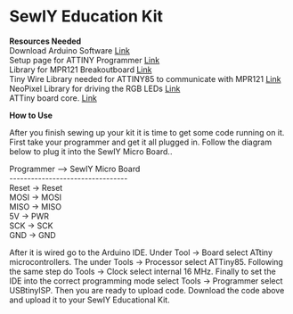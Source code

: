 # SewIY Education Kit
__Resources Needed__<br />
Download Arduino Software [Link](https://www.arduino.cc/en/software)<br />
Setup page for ATTINY Programmer [Link](https://learn.sparkfun.com/tutorials/tiny-avr-programmer-hookup-guide/all)<br />
Library for MPR121 Breakoutboard  [Link](https://github.com/ja450n/Adafruit_MPR121_Library)<br />
Tiny Wire Library needed for ATTINY85 to communicate with MPR121 [Link](https://github.com/adafruit/TinyWireM/archive/master.zip)<br />
NeoPixel Library for driving the RGB LEDs [Link](https://github.com/adafruit/Adafruit_NeoPixel)<br />
ATTiny board core. [Link](https://create.arduino.cc/projecthub/arjun/programming-attiny85-with-arduino-uno-afb829)

__How to Use__<br />

After you finish sewing up your kit it is time to get some code running on it. First take your programmer and get it all plugged in. Follow the diagram below to plug it into the SewIY Micro Board..

Programmer --> SewIY Micro Board <br />
--------------------------------- <br />
Reset ->        Reset<br />
MOSI ->         MOSI<br />
MISO   ->       MISO <br />
5V       ->     PWR<br />
SCK        ->   SCK<br />
GND          -> GND<br />

After it is wired go to the Arduino IDE. Under Tool -> Board select ATtiny microcontrollers. The under Tools -> Processor select ATTiny85. Following the same step do Tools -> Clock select internal 16 MHz. Finally to set the IDE into the correct programming mode select Tools -> Programmer select USBtinyISP. Then you are ready to upload code. Download the code above and upload it to your SewIY Educational Kit. 
